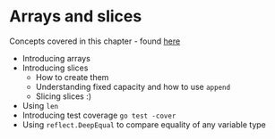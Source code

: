 # Arrays and slices

Concepts covered in this chapter - found [here](https://quii.gitbook.io/learn-go-with-tests/go-fundamentals/arrays-and-slices#wrapping-up)
- Introducing arrays
- Introducing slices
  - How to create them
  - Understanding fixed capacity and how to use `append`
  - Slicing slices :)
- Using `len`
- Introducing test coverage `go test -cover`
- Using `reflect.DeepEqual` to compare equality of any variable type
